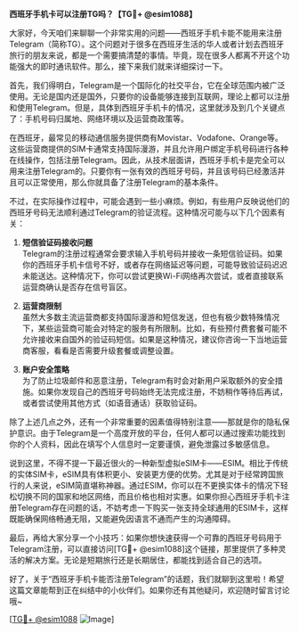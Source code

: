 **西班牙手机卡可以注册TG吗？【TG💪+ @esim1088】**

大家好，今天咱们来聊聊一个非常实用的问题——西班牙手机卡能不能用来注册Telegram（简称TG）。这个问题对于很多在西班牙生活的华人或者计划去西班牙旅行的朋友来说，都是一个需要搞清楚的事情。毕竟，现在很多人都离不开这个功能强大的即时通讯软件。那么，接下来我们就来详细探讨一下。

首先，我们得明白，Telegram是一个国际化的社交平台，它在全球范围内被广泛使用。无论是国内还是国外，只要你的设备能够连接到互联网，理论上都可以注册和使用Telegram。但是，具体到西班牙手机卡的情况，这里就涉及到几个关键点了：手机号码归属地、网络环境以及运营商政策等。

在西班牙，最常见的移动通信服务提供商有Movistar、Vodafone、Orange等。这些运营商提供的SIM卡通常支持国际漫游，并且允许用户绑定手机号码进行各种在线操作，包括注册Telegram。因此，从技术层面讲，西班牙手机卡是完全可以用来注册Telegram的。只要你有一张有效的西班牙号码，并且该号码已经激活并且可以正常使用，那么你就具备了注册Telegram的基本条件。

不过，在实际操作过程中，可能会遇到一些小麻烦。例如，有些用户反映说他们的西班牙号码无法顺利通过Telegram的验证流程。这种情况可能与以下几个因素有关：

1. **短信验证码接收问题**  
   Telegram的注册过程通常会要求输入手机号码并接收一条短信验证码。如果你的西班牙手机卡信号不好，或者存在网络延迟等问题，可能导致验证码迟迟未能送达。这种情况下，你可以尝试更换Wi-Fi网络再次尝试，或者直接联系运营商确认是否存在信号盲区。

2. **运营商限制**  
   虽然大多数主流运营商都支持国际漫游和短信发送，但也有极少数特殊情况下，某些运营商可能会对特定的服务有所限制。比如，有些预付费套餐可能不允许接收来自国外的验证码短信。如果是这种情况，建议你咨询一下当地运营商客服，看看是否需要升级套餐或调整设置。

3. **账户安全策略**  
   为了防止垃圾邮件和恶意注册，Telegram有时会对新用户采取额外的安全措施。如果你发现自己的西班牙号码始终无法完成注册，不妨稍作等待后再试，或者尝试使用其他方式（如语音通话）获取验证码。

除了上述几点之外，还有一个非常重要的因素值得特别注意——那就是你的隐私保护意识。由于Telegram是一个高度开放的平台，任何人都可以通过搜索功能找到你的个人资料，因此在填写个人信息时一定要谨慎，避免泄露过多敏感信息。

说到这里，不得不提一下最近很火的一种新型虚拟eSIM卡——ESIM。相比于传统的实体SIM卡，eSIM具有体积更小、安装更方便的优势。尤其是对于经常跨国旅行的人来说，eSIM简直堪称神器。通过ESIM，你可以在不更换实体卡的情况下轻松切换不同的国家和地区网络，而且价格也相对实惠。如果你担心西班牙手机卡注册Telegram存在问题的话，不妨考虑一下购买一张支持全球通用的ESIM卡，这样既能确保网络畅通无阻，又能避免因语言不通而产生的沟通障碍。

最后，再给大家分享一个小技巧：如果你想快速获得一个可靠的西班牙号码用于Telegram注册，可以直接访问[TG💪+ @esim1088]这个链接，那里提供了多种灵活的解决方案。无论是短期旅行还是长期居住，都能找到适合自己的选项。

好了，关于“西班牙手机卡能否注册Telegram”的话题，我们就聊到这里啦！希望这篇文章能帮到正在纠结中的小伙伴们。如果你还有其他疑问，欢迎随时留言讨论哦~ 

[[TG💪+ @esim1088](https://t.me/s/esim1088) ![Image](https://i.postimg.cc/4NQfJmqS/Snipaste-2025-05-13-00-14-12.png)]